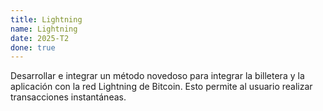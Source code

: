 ```yaml
---
title: Lightning
name: Lightning
date: 2025-T2
done: true
---
```

Desarrollar e integrar un método novedoso para integrar la billetera y la aplicación con la red Lightning de Bitcoin. Esto permite al usuario realizar transacciones instantáneas.